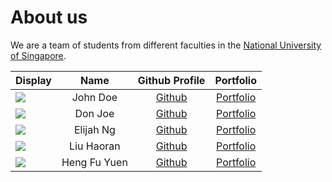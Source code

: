 # About us

We are a team of students from different faculties in the [National University of Singapore](http://nus.edu.sg/). 

Display | Name | Github Profile | Portfolio 
--------|:----:|:--------------:|:---------:
![](https://via.placeholder.com/100.png?text=Photo) | John Doe | [Github](https://github.com/) | [Portfolio](team/johndoe.md)
![](https://via.placeholder.com/100.png?text=Photo) | Don Joe | [Github](https://github.com/) | [Portfolio](team/johndoe.md)
![](https://via.placeholder.com/100.png?text=Photo) | Elijah Ng | [Github](https://github.com/mxksowie) | [Portfolio](team/elijahng.md)
![](https://via.placeholder.com/100.png?text=Photo) | Liu Haoran | [Github](https://github.com/yuqiaoluolong) | [Portfolio](team/liuhaoran.md)
![](https://via.placeholder.com/100.png?text=Photo) | Heng Fu Yuen | [Github](https://github.com/HengFuYuen) | [Portfolio](team/hengfuyuen.md)
